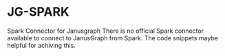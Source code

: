 # JG-SPARK
Spark Connector for Janusgraph
There is no official Spark connector available to connect to JanusGraph from Spark. The code snippets maybe helpful for achiving this.
